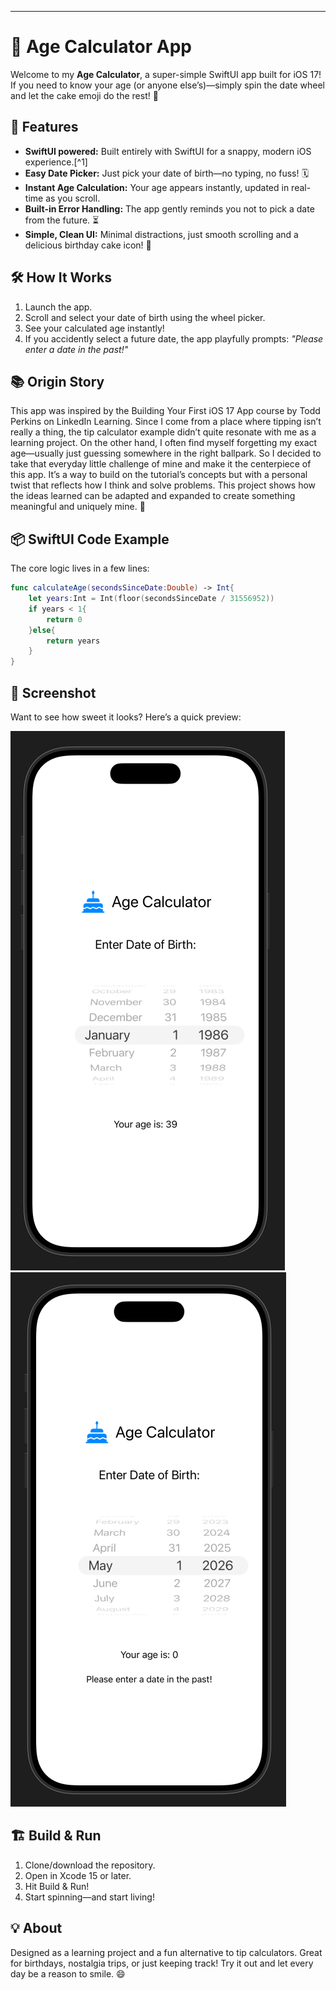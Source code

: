 ***

# 🎂 Age Calculator App

Welcome to my **Age Calculator**, a super-simple SwiftUI app built for iOS 17! If you need to know your age (or anyone else’s)—simply spin the date wheel and let the cake emoji do the rest! 🍰

## 🚀 Features

- **SwiftUI powered:** Built entirely with SwiftUI for a snappy, modern iOS experience.[^1]
- **Easy Date Picker:** Just pick your date of birth—no typing, no fuss! 🗓️
- **Instant Age Calculation:** Your age appears instantly, updated in real-time as you scroll.
- **Built-in Error Handling:** The app gently reminds you not to pick a date from the future. ⏳
- **Simple, Clean UI:** Minimal distractions, just smooth scrolling and a delicious birthday cake icon! 🎉


## 🛠️ How It Works

1. Launch the app.
2. Scroll and select your date of birth using the wheel picker.
3. See your calculated age instantly!
4. If you accidently select a future date, the app playfully prompts: _"Please enter a date in the past!"_

## 📚 Origin Story

This app was inspired by the Building Your First iOS 17 App course by Todd Perkins on LinkedIn Learning. Since I come from a place where tipping isn’t really a thing, the tip calculator example didn’t quite resonate with me as a learning project. On the other hand, I often find myself forgetting my exact age—usually just guessing somewhere in the right ballpark. So I decided to take that everyday little challenge of mine and make it the centerpiece of this app. It’s a way to build on the tutorial’s concepts but with a personal twist that reflects how I think and solve problems. This project shows how the ideas learned can be adapted and expanded to create something meaningful and uniquely mine. 🎯

## 📦 SwiftUI Code Example

The core logic lives in a few lines:

```swift
func calculateAge(secondsSinceDate:Double) -> Int{
    let years:Int = Int(floor(secondsSinceDate / 31556952))
    if years < 1{
        return 0
    }else{
        return years
    }
}
```


## 🧁 Screenshot

Want to see how sweet it looks? Here’s a quick preview:

![Main Interface](Screenshots/20250917-IphoneAgeCalculator-2.png)
![Error Checking](Screenshots/20250917-IphoneAgeCalculator-1.png)

## 🏗️ Build \& Run

1. Clone/download the repository.
2. Open in Xcode 15 or later.
3. Hit Build \& Run!
4. Start spinning—and start living!

## 💡 About

Designed as a learning project and a fun alternative to tip calculators. Great for birthdays, nostalgia trips, or just keeping track! Try it out and let every day be a reason to smile. 😄

